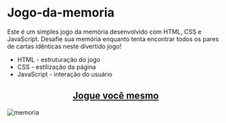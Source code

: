 # Jogo-da-memoria
Este é um simples jogo da memória desenvolvido com HTML, CSS e JavaScript. Desafie sua memória enquanto tenta encontrar todos os pares de cartas idênticas neste divertido jogo!

- HTML - estruturação do jogo
- CSS - estilização da página
- JavaScript - interação do usuário
<h2 align="center">
  <a href="https://gleycepereira.github.io/Detona-Ralph-Jogo/">Jogue você mesmo</a>
</h2>


![memoria](https://github.com/GleycePereira/Jogo-da-memoria/assets/142240220/e9f00a51-5a31-4c1a-a1d2-48ceb7da8055)
